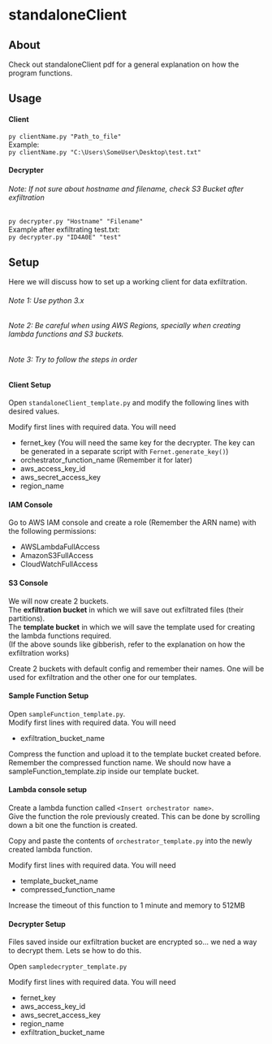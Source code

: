 # standaloneClient
## About
Check out standaloneClient pdf for a general explanation on how the program functions.
## Usage
#### Client
`py clientName.py "Path_to_file"`  
Example:  
`py clientName.py "C:\Users\SomeUser\Desktop\test.txt"`
#### Decrypter
###### Note: If not sure about hostname and filename, check S3 Bucket after exfiltration
`py decrypter.py "Hostname" "Filename"`  
Example after exfiltrating test.txt:  
`py decrypter.py "ID4A0E" "test"`
## Setup

Here we will discuss how to set up a working client for data exfiltration.

###### Note 1: Use python 3.x
###### Note 2: Be careful when using AWS Regions, specially when creating lambda functions and S3 buckets.
###### Note 3: Try to follow the steps in order

#### Client Setup
Open `standaloneClient_template.py` and modify the following lines with desired values.  

Modify first lines with required data. You will need  

- fernet_key (You will need the same key for the decrypter. The key can be generated in a separate script with `Fernet.generate_key()`)
- orchestrator_function_name (Remember it for later)
- aws_access_key_id
- aws_secret_access_key
- region_name

#### IAM Console
Go to AWS IAM console and create a role (Remember the ARN name) with the following permissions:  

- AWSLambdaFullAccess
- AmazonS3FullAccess
- CloudWatchFullAccess

#### S3 Console
We will now create 2 buckets.  
The **exfiltration bucket** in which we will save out exfiltrated files (their partitions).  
The **template bucket** in which we will save the template used for creating the lambda functions required.  
(If the above sounds like gibberish, refer to the explanation on how the exfiltration works)  

Create 2 buckets with default config and remember their names. One will be used for exfiltration and the other one for our templates.  

#### Sample Function Setup
Open `sampleFunction_template.py`.  
Modify first lines with required data. You will need  

- exfiltration_bucket_name

Compress the function and upload it to the template bucket created before. Remember the compressed function name. We should now have a sampleFunction_template.zip inside our template bucket.  

#### Lambda console setup
Create a lambda function called `<Insert orchestrator name>`.  
Give the function the role previously created. This can be done by scrolling down a bit one the function is created.  

Copy and paste the contents of `orchestrator_template.py` into the newly created lambda function.  

Modify first lines with required data. You will need  

- template_bucket_name
- compressed_function_name

Increase the timeout of this function to 1 minute and memory to 512MB  

#### Decrypter Setup
Files saved inside our exfiltration bucket are encrypted so... we ned a way to decrypt them. Lets se how to do this.  

Open `sampledecrypter_template.py`  

Modify first lines with required data. You will need  

- fernet_key
- aws_access_key_id
- aws_secret_access_key
- region_name
- exfiltration_bucket_name

